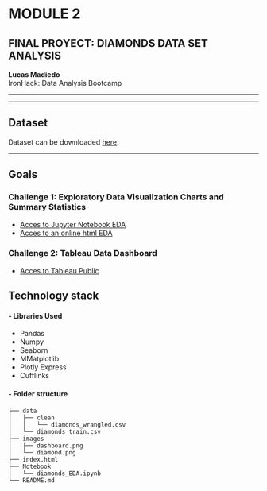 # MODULE 2
## FINAL PROYECT: DIAMONDS DATA SET ANALYSIS  

**Lucas Madiedo**    
IronHack: Data Analysis Bootcamp

_________
_______________


## Dataset  
Dataset can be downloaded [here](http://www.potacho.com/files/ironhack/diamonds_train.csv).

--------
## Goals  

### **Challenge 1:** Exploratory Data Visualization Charts and Summary Statistics

- [Acces to Jupyter Notebook EDA](https://github.com/lucas-madiedo/ih_datamadpt0420_project_m2/blob/master/Notebook/diamonds_EDA.ipynb)
- [Acces to an online html EDA](https://lucas-madiedo.github.io/)


### **Challenge 2:** Tableau Data Dashboard

- [Acces to Tableau Public](https://public.tableau.com/views/Dashboard_modulo2_ironhack/Dashboard2?:language=es&:display_count=y&publish=yes&:origin=viz_share_link)

## Technology stack
#### - Libraries Used
+ Pandas
+ Numpy
+ Seaborn
+ MMatplotlib
+ Plotly Express
+ Cufflinks 

#### - Folder structure
```
├── data  
│   ├── clean  
│   │   └── diamonds_wrangled.csv   
│   └── diamonds_train.csv  
├── images  
│   ├── dashboard.png  
│   └── diamond.png  
├── index.html  
├── Notebook  
│   └── diamonds_EDA.ipynb  
└── README.md
 ```